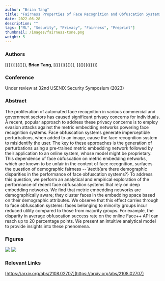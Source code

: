 ```yaml
---
author: "Brian Tang"
title: "Fairness Properties of Face Recognition and Obfuscation Systems"
date: 2022-06-28
description: ""
tags: ["ML", "Security", "Privacy", "Fairness", "Preprint"]
thumbnail: /images/fairness-tsne.png
weight: 5
---
```


### Authors

[{{<param harrison>}}]({{<param harrisonURL>}}), **Brian Tang**, [{{<param kassem>}}]({{<param kassemURL>}}), [{{<param somesh>}}]({{<param someshURL>}})

### Conference

Under review at 32nd USENIX Security Symposium (2023)

### Abstract

The proliferation of automated face recognition in various commercial and government sectors has caused significant privacy concerns for individuals. A recent, popular approach to address these privacy concerns is to employ evasion attacks against the metric embedding networks powering face recognition systems. Face obfuscation systems generate imperceptible perturbations, when added to an image, cause the face recognition system to misidentify the user. The key to these approaches is the generation of perturbations using a pre-trained metric embedding network followed by their application to an online system, whose model might be proprietary. This dependence of face obfuscation on metric embedding networks, which are known to be unfair in the context of face recognition, surfaces the question of demographic fairness -- \textit{are there demographic disparities in the performance of face obfuscation systems?} To address this question, we perform an analytical and empirical exploration of the performance of recent face obfuscation systems that rely on deep embedding networks. We find that metric embedding networks are demographically aware; they cluster faces in the embedding space based on their demographic attributes. We observe that this effect carries through to face obfuscation systems: faces belonging to minority groups incur reduced utility compared to those from majority groups. For example, the disparity in average obfuscation success rate on the online Face++ API can reach up to 20 percentage points. We present an intuitive analytical model to provide insights into these phenomena. 

### Figures

![](/images/fairness-whitebox.png)
![](/images/fairness-blackbox.png)

### Relevant Links

[https://arxiv.org/abs/2108.02707](https://arxiv.org/abs/2108.02707)
